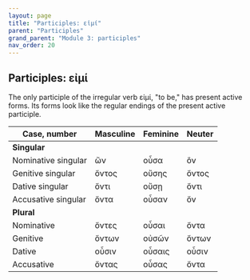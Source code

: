 ```yaml
---
layout: page
title: "Participles: εἰμί"
parent: "Participles"
grand_parent: "Module 3: participles"
nav_order: 20
---
```




## Participles: εἰμί

The only participle of the irregular verb εἰμί, "to be," has present active forms. Its forms look like the regular endings of the  present active participle.



| Case, number | Masculine |	Feminine |	Neuter |
| --- | --- | --- | ---| 
| **Singular** | | | | 
|  Nominative singular| ὤν |	οὖσα |	ὂν |
| Genitive singular|	ὄντος |	οὔσης |	ὄντος |
| Dative singular|	ὄντι |	οὔσῃ |	ὄντι |
| Accusative singular|	ὄντα |	οὖσαν |	ὄν |
| **Plural** | | | | 
| Nominative | 	ὄντες |	οὖσαι |	ὄντα |
| Genitive |	ὄντων |	οὐσῶν |	ὄντων |
| Dative |	οὖσιν |	οὖσαις |	οὖσιν |
| Accusative |	ὄντας |	οὖσας |	ὄντα |